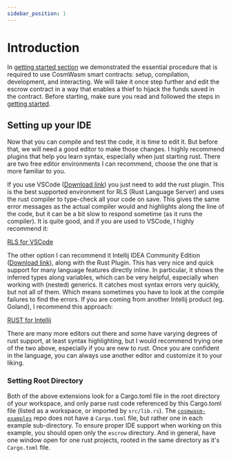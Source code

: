 ```yaml
---
sidebar_position: 1
---
```


# Introduction

In [getting started section](/docs/02_getting-started/intro.md) we demonstrated the essential procedure that is required to use CosmWasm smart contracts: setup, compilation, development, and interacting. We will take it once step further and edit the escrow contract in a way that enables a thief to hijack the funds saved in the contract. Before starting, make sure you read and followed the steps in [getting started](/docs/02_getting-started/intro.md).

## Setting up your IDE

Now that you can compile and test the code, it is time to edit it. But before that, we will need a good editor to make those changes. I highly recommend plugins that help you learn syntax, especially when just starting rust. There are two free editor environments I can recommend, choose the one that is more familiar to you.

If you use VSCode ([Download link](https://code.visualstudio.com/download)) you just need to add the rust plugin. This is the best supported environment for RLS (Rust Language Server) and uses the rust compiler to type-check all your code on save. This gives the same error messages as the actual compiler would and highlights along the line of the code, but it can be a bit slow to respond sometime (as it runs the compiler). It is quite good, and if you are used to VSCode, I highly recommend it:

[RLS for VSCode](https://marketplace.visualstudio.com/items?itemName=rust-lang.rust)

The other option I can recommend it Intellij IDEA Community Edition ([Download link](https://www.jetbrains.com/idea/download/)), along with the Rust Plugin. This has very nice and quick support for many language features directly inline. In particular, it shows the inferred types along variables, which can be very helpful, especially when working with (nested) generics. It catches most syntax errors very quickly, but not all of them. Which means sometimes you have to look at the compile failures to find the errors. If you are coming from another Intellij product (eg. Goland), I recommend this approach:

[RUST for Intellij](https://intellij-rust.github.io/)

There are many more editors out there and some have varying degrees of rust support, at least syntax highlighting, but I would recommend trying one of the two above, especially if you are new to rust. Once you are confident in the language, you can always use another editor and customize it to your liking.

### Setting Root Directory

Both of the above extensions look for a Cargo.toml file in the root directory of your workspace, and only parse rust code referenced by this Cargo.toml file (listed as a workspace, or imported by `src/lib.rs`). The [`cosmwasm-examples`](https://github.com/CosmWasm/cosmwasm-examples) repo does not have a `Cargo.toml` file, but rather one in each example sub-directory. To ensure proper IDE support when working on this example, you should open only the `escrow` directory. And in general, have one window open for one rust projects, rooted in the same directory as it's `Cargo.toml` file.
